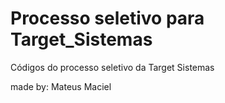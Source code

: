 # Processo seletivo para Target_Sistemas
Códigos do processo seletivo da Target Sistemas


made by: Mateus Maciel

